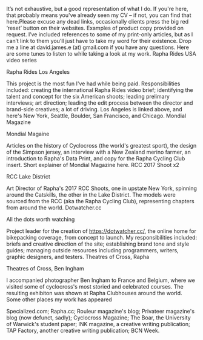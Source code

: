 It’s not exhaustive, but a good representation of what I do. If you're here, that probably means you've already seen my CV – if not, you can find that here.Please excuse any dead links, occasionally clients press the big red ‘reset’ button on their websites. Examples of product copy provided on request. I’ve included references to some of my print-only articles, but as I can’t link to them you’ll just have to take my word for their existence. Drop me a line at david.james.e (at) gmail.com if you have any questions. Here are some tunes to listen to while taking a look at my work.
Rapha Rides USA video series

Rapha Rides Los Angeles

This project is the most fun I've had while being paid. Responsibilities included: creating the international Rapha Rides video brief; identifying the talent and concept for the six American shoots; leading prelimary interviews; art direction; leading the edit process between the director and brand-side creatives; a lot of driving. Los Angeles is linked above, and here's New York, Seattle, Boulder, San Francisco, and Chicago.
Mondial Magazine

Mondial Magaine

Articles on the history of Cyclocross (the world's greatest sport), the design of the Simpson jersey, an interview with a New Zealand merino farmer, an introduction to Rapha's Data Print, and copy for the Rapha Cycling Club insert. Short explainer of Mondial Magazine here.
RCC 2017 Shoot x2

RCC Lake District

Art Director of Rapha's 2017 RCC Shoots, one in upstate New York, spinning around the Catskills, the other in the Lake District. The models were sourced from the RCC (aka the Rapha Cycling Club), representing chapters from around the world.
Dotwatcher.cc

All the dots worth watching

Project leader for the creation of https://dotwatcher.cc/, the online home for bikepacking coverage, from concept to launch. My responsibilities included: briefs and creative direction of the site; establishing brand tone and style guides; managing outside resources including programmers, writers, graphic designers, and testers.
Theatres of Cross, Rapha

Theatres of Cross, Ben Ingham

I accompanied photographer Ben Ingham to France and Belgium, where we visited some of cyclocross's most storied and celebrated courses. The resulting exhibiton was shown at Rapha Clubhouses around the world.
Some other places my work has appeared

Specialized.com; Rapha.cc; Rouleur magazine's blog; Privateer magazine's blog (now defunct, sadly); Cyclocross Magazine; The Boar, the University of Warwick's student paper; INK magazine, a creative writing publication; TAP Factory, another creative writing publication; BCN Week.
